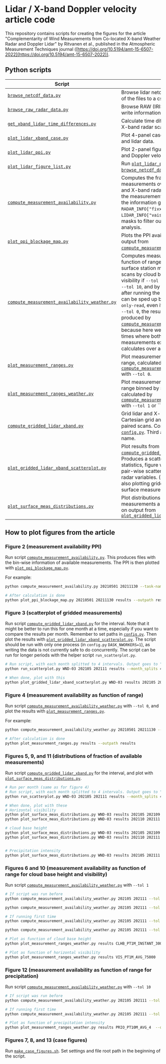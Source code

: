 # Lidar / X-band Doppler velocity article code

This repository contains scripts for creating the figures for the article "Complementarity of Wind Measurements from Co-located X-band Weather Radar and Doppler Lidar" by Ritvanen et al., published in the Atmospheric Measurement Techniques journal ([https://doi.org/10.5194/amt-15-6507-2022](https://doi.org/10.5194/amt-15-6507-2022)).

## Python scripts

| Script                                                                                       | Description                                                                                                                                                                                                                                                                                                                                                                                                                                                                                                                                                                                                                                                                                                                             |
| -------------------------------------------------------------------------------------------- | --------------------------------------------------------------------------------------------------------------------------------------------------------------------------------------------------------------------------------------------------------------------------------------------------------------------------------------------------------------------------------------------------------------------------------------------------------------------------------------------------------------------------------------------------------------------------------------------------------------------------------------------------------------------------------------------------------------------------------------- |
| [`browse_netcdf_data.py`](browse_netcdf_data.py)                                             | Browse lidar netcdf files and write information of the files to a csv file.                                                                                                                                                                                                                                                                                                                                                                                                                                                                                                                                                                                                                                                             |
| [`browse_raw_radar_data.py`](browse_raw_radar_data.py)                                       | Browse RAW (IRIS/Sigmet) radar files and write information of the files to a csv file.                                                                                                                                                                                                                                                                                                                                                                                                                                                                                                                                                                                                                                                  |
| [`get_xband_lidar_time_differences.py`](get_xband_lidar_time_differences.py)                 | Calculate time differences between lidar and X-band radar scans.                                                                                                                                                                                                                                                                                                                                                                                                                                                                                                                                                                                                                                                                        |
| [`plot_lidar_xband_case.py`](plot_lidar_xband_case.py)                                       | Plot 4-panel case figures of X-band radar and lidar data.                                                                                                                                                                                                                                                                                                                                                                                                                                                                                                                                                                                                                                                                               |
| [`plot_lidar_ppi.py`](plot_lidar_ppi.py)                                                     | Plot 2-panel figures of lidar PPIs with CNR and Doppler velocity.                                                                                                                                                                                                                                                                                                                                                                                                                                                                                                                                                                                                                                                                       |
| [`plot_lidar_figure_list.py`](plot_lidar_figure_list.py)                                     | Run [`plot_lidar_ppi.py`](plot_lidar_ppi.py) for a list produced by [`browse_netcdf_data.py`](browse_netcdf_data.py).                                                                                                                                                                                                                                                                                                                                                                                                                                                                                                                                                                                                                   |
| [`compute_measurement_availability.py`](compute_measurement_availability.py)                 | Computes the fraction of available measurements over the given month for lidar and X-band radar measurements. The files for the measurements are searched according to the information given in [`config.py`](config.py) in `RADAR_INFO["fivxt"]` and `LIDAR_INFO["vaisala"]`. Produces also the masks to filter out blocked rays for the analysis.                                                                                                                                                                                                                                                                                                                                                                                     |
| [`plot_ppi_blockage_map.py`](plot_ppi_blockage_map.py)                                       | Plots the PPI availability figure based on output from [`compute_measurement_availability.py`](compute_measurement_availability.py).                                                                                                                                                                                                                                                                                                                                                                                                                                                                                                                                                                                                    |
| [`compute_measurement_availability_weather.py`](compute_measurement_availability_weather.py) | Computes measurement availability as function of range for binned by different surface station measurements. Currently, bins scans by cloud base height and horizontal visibility if `--tol 1`, by precipitation intensity if `--tol 10`, and by nothing if `--tol 0`. Note that after running the script once, the calculation can be sped up by reading stored data with `--only-read`, even if `--tol` changes. Note that for `--tol 0`, the results differ from the results produced by [`compute_measurement_availability.py`](compute_measurement_availability.py), because here we only consider measurement times where both lidar and radar measurements exist, while that script calculates over all measurements separately. |
| [`plot_measurement_ranges.py`](plot_measurement_ranges.py)                                   | Plot measurement availability as function of range, calculated by [`compute_measurement_availability_weather.py`](compute_measurement_availability_weather.py) with `--tol 0`.                                                                                                                                                                                                                                                                                                                                                                                                                                                                                                                                                          |
| [`plot_measurement_ranges_weather.py`](plot_measurement_ranges_weather.py)                   | Plot measurement availability as function of range binned by surface measurements, calculated by [`compute_measurement_availability_weather.py`](compute_measurement_availability_weather.py) with `--tol 1` or ``--tol 10`.                                                                                                                                                                                                                                                                                                                                                                                                                                                                                                            |
| [`compute_gridded_lidar_xband.py`](compute_gridded_lidar_xband.py)                           | Grid lidar and X-band radar observations to a Cartesian grid and calculate statistics from paired scans. Configurations given in [`config.py`](config.py). Third argument is the radar task name.                                                                                                                                                                                                                                                                                                                                                                                                                                                                                                                                       |
| [`plot_gridded_lidar_xband_scatterplot.py`](plot_gridded_lidar_xband_scatterplot.py)         | Plot results from [`compute_gridded_lidar_xband.py`](compute_gridded_lidar_xband.py) calculations. Produces a scatterplot, text file with linear fit statistics, figure with correlation values, and pair-wise scatterplots for lidar and X-band radar variables. (Small modifications allow also plotting gridded measurements with surface measurements.)                                                                                                                                                                                                                                                                                                                                                                             |
| [`plot_surface_meas_distributions.py`](plot_surface_meas_distributions.py)                   | Plot distributions of fraction of available measurements a surface measurement based on output from [`plot_gridded_lidar_xband_scatterplot.py`](plot_gridded_lidar_xband_scatterplot.py)                                                                                                                                                                                                                                                                                                                                                                                                                                                                                                                                                |

## How to plot figures from the article

### Figure 2 (measurement availability PPI)

Run script [`compute_measurement_availability.py`](compute_measurement_availability.py). This produces files with the bin-wise information of available measurements. The PPI is then plotted with [`plot_ppi_blockage_map.py`](plot_ppi_blockage_map.py).

For example:

```bash
python compute_measurement_availability.py 20210501 20211130 --task-name WND-03 --outpath results

# After calculation is done
python plot_ppi_blockage_map.py 20210501 20211130 results --outpath results
```

### Figure 3 (scatterplot of gridded measurements)

Run script [`compute_gridded_lidar_xband.py`](compute_gridded_lidar_xband.py) for the interval. Note that it might be better to run this for one month at a time, especially if you want to compare the results per month. Remember to set paths in [`config.py`](config.py). Then plot the results with [`plot_gridded_lidar_xband_scatterplot.py`](plot_gridded_lidar_xband_scatterplot.py).
The script should be run with only one process (in `config.py` `DASK_NWORKERS=1`), as writing the data is not currently safe to do concurrently. The script can be run for longer periods with the helper script `run_scatterplot.py`.

```bash
# Run script, with each month splitted to 4 intervals. Output goes to "results" directory
python run_scatterplot.py WND-03 202105 202111 results --month_splits 4

# When done, plot with this
python plot_gridded_lidar_xband_scatterplot.py WND-03 results 202105 202111 --outpath results
```

### Figure 4 (measurement availability as function of range)

Run script [`compute_measurement_availability_weather.py`](compute_measurement_availability_weather.py) with `--tol 0`, and plot the results with [`plot_measurement_ranges.py`](plot_measurement_ranges.py).

For example:

```bash
python compute_measurement_availability_weather.py 20210501 20211130 --tol 0 --outpath results --var none

# After calculation is done
python plot_measurement_ranges.py results --outpath results
```

### Figures 5, 9, and 11 (distributions of fraction of available measurements)

Run script [`compute_gridded_lidar_xband.py`](compute_gridded_lidar_xband.py) for the interval, and plot with [`plot_surface_meas_distributions.py`](plot_surface_meas_distributions.py).

```bash
# Run per month (same as for figure 4)
# Run script, with each month splitted to 4 intervals. Output goes to "results" directory
python run_scatterplot.py WND-03 202105 202111 results --month_splits 4

# When done, plot with these
# Horizontal visibility
python plot_surface_meas_distributions.py WND-03 results 202105 202109 --outpath results --tol 1--var vis
python plot_surface_meas_distributions.py WND-03 results 202110 202111 --outpath results --tol 1--var vis

# cloud base height
python plot_surface_meas_distributions.py WND-03 results 202105 202109 --outpath results --tol 1--var clhb
python plot_surface_meas_distributions.py WND-03 results 202110 202111 --outpath results --tol 1--var clhb


# Precipitation intensity
python plot_surface_meas_distributions.py WND-03 results 202105 202111 --outpath results --tol 10 --var prio

```

### Figures 6 and 10 (measurement availability as function of range for cloud base height and visibility)

Run script [`compute_measurement_availability_weather.py`](compute_measurement_availability_weather.py) with `--tol 1`

```bash
# If script was run before
python compute_measurement_availability_weather.py 202105 202111 --tol 1 --outpath results --only-read --var vis

python compute_measurement_availability_weather.py 202105 202111 --tol 1 --outpath results --only-read --var clhb

# If running first time
python compute_measurement_availability_weather.py 202105 202111 --tol 1 --outpath results --var vis

python compute_measurement_availability_weather.py 202105 202111 --tol 1 --outpath results --var clhb

# Plot as function of cloud base height
python plot_measurement_ranges_weather.py results CLHB_PT1M_INSTANT_3000 --log-scale  --outpath results --formatter m2km

# Plot as function of horizontal visibility
python plot_measurement_ranges_weather.py results VIS_PT1M_AVG_75000   --outpath results --formatter m2km

```

### Figure 12 (measurement availability as function of range for precipitation)

Run script [`compute_measurement_availability_weather.py`](compute_measurement_availability_weather.py) with `--tol 10`

```bash
# If script was run before
python compute_measurement_availability_weather.py 202105 202111 --tol 10 --outpath results --only-read --var prio

# If running first time
python compute_measurement_availability_weather.py 202105 202111 --tol 10 --outpath results --var prio

# Plot as function of precipitation intensity
python plot_measurement_ranges_weather.py results PRIO_PT10M_AVG_4  --outpath results --formatter none
```

### Figures 7, 8, and 13 (case figures)

Run [`make_case_figures.sh`](make_case_figures.sh). Set settings and file root path in the beginning of the script.
